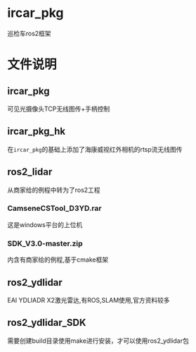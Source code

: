 # ircar_pkg
巡检车ros2框架
# 文件说明
## ircar_pkg
可见光摄像头TCP无线图传+手柄控制
## ircar_pkg_hk
在`ircar_pkg`的基础上添加了海康威视红外相机的rtsp流无线图传
## ros2_lidar
从商家给的例程中转为了ros2工程
### CamseneCSTool_D3YD.rar
这是windows平台的上位机
### SDK_V3.0-master.zip
内含有商家给的例程,基于cmake框架
## ros2_ydlidar
EAI YDLIADR X2激光雷达,有ROS,SLAM使用,官方资料较多
## ros2_ydlidar_SDK
需要创建build目录使用make进行安装，才可以使用ros2_ydlidar包
